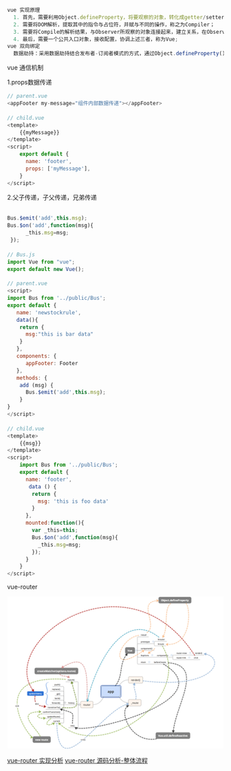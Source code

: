 ```javascript
vue 实现原理
  1. 首先，需要利用Object.defineProperty，将要观察的对象，转化成getter/setter，以便拦截对象赋值与取值操作，称之为Observer；
  2. 需要将DOM解析，提取其中的指令与占位符，并赋与不同的操作，称之为Compiler；
  3. 需要将Compile的解析结果，与Observer所观察的对象连接起来，建立关系，在Observer观察到对象数据变化时，接收通知，同时更新DOM，称之为Watcher；
  4. 最后，需要一个公共入口对象，接收配置，协调上述三者，称为Vue;
vue 双向绑定 
  数据劫持：采用数据劫持结合发布者-订阅者模式的方式，通过Object.defineProperty()来劫持各个属性的setter，getter，在数据变动时发布消息给订阅者，触发相应的监听回调。
```
vue 通信机制

1.props数据传递

```javascript
// parent.vue
<appFooter my-message="组件内部数据传递"></appFooter>

// child.vue
<template>
	{{myMessage}}
</template>
<script>
	export default {
	  name: 'footer',
	  props: ['myMessage'],
	}
</script>
```

2.父子传递，子父传递，兄弟传递

```javascript

Bus.$emit('add',this.msg);
Bus.$on('add',function(msg){
	  _this.msg=msg;
 });

// Bus.js
import Vue from "vue";
export default new Vue();

// parent.vue
<script>
import Bus from '../public/Bus';
export default {
   name: 'newstockrule',
   data(){
    return {
      msg:"this is bar data"
    }
   },
   components: {
      appFooter: Footer
   },
   methods: {
    add (msg) {
      Bus.$emit('add',this.msg);
    }
}
</script>

// child.vue
<template>
	{{msg}}
</template>
<script>
	import Bus from '../public/Bus';
	export default {
	  name: 'footer',
	   data () {
	    return {
	      msg: 'this is foo data'
	    }
	  },
	  mounted:function(){
	    var _this=this;
	    Bus.$on('add',function(msg){
	      _this.msg=msg;
	    });
	  }
	}
</script>
```

vue-router

![](./vue-router.png)

[vue-router 实现分析](http://cnodejs.org/topic/58d680c903d476b42d34c72b)
[vue-router 源码分析-整体流程](http://www.tuicool.com/articles/jQRnIrF)
